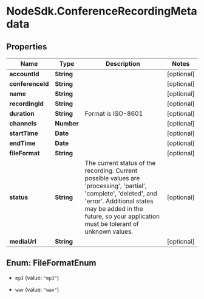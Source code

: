 # NodeSdk.ConferenceRecordingMetadata

## Properties

Name | Type | Description | Notes
------------ | ------------- | ------------- | -------------
**accountId** | **String** |  | [optional] 
**conferenceId** | **String** |  | [optional] 
**name** | **String** |  | [optional] 
**recordingId** | **String** |  | [optional] 
**duration** | **String** | Format is ISO-8601 | [optional] 
**channels** | **Number** |  | [optional] 
**startTime** | **Date** |  | [optional] 
**endTime** | **Date** |  | [optional] 
**fileFormat** | **String** |  | [optional] 
**status** | **String** | The current status of the recording. Current possible values are &#39;processing&#39;, &#39;partial&#39;, &#39;complete&#39;, &#39;deleted&#39;, and &#39;error&#39;. Additional states may be added in the future, so your application must be tolerant of unknown values. | [optional] 
**mediaUrl** | **String** |  | [optional] 



## Enum: FileFormatEnum


* `mp3` (value: `"mp3"`)

* `wav` (value: `"wav"`)




